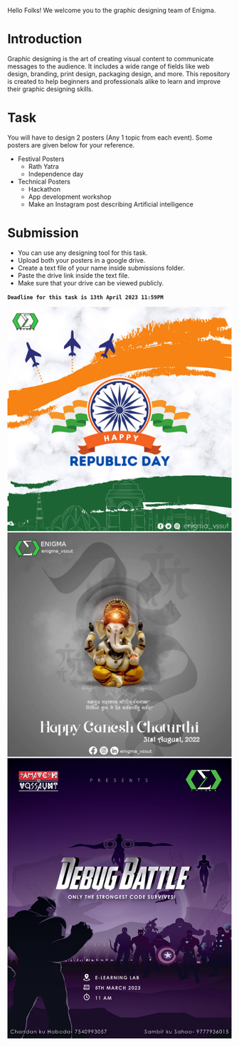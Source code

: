 Hello Folks! We welcome you to the graphic designing team of Enigma.

# Introduction
Graphic designing is the art of creating visual content to communicate messages to the audience. It includes a wide range of fields like web design, branding, print design, packaging design, and more. This repository is created to help beginners and professionals alike to learn and improve their graphic designing skills.

# Task
You will have to design 2 posters (Any 1 topic from each event). Some posters are given below for your reference.
* Festival Posters
  * Rath Yatra
  * Independence day
* Technical Posters
  * Hackathon
  * App development workshop
  * Make an Instagram post describing Artificial intelligence

# Submission
* You can use any designing tool for this task.
* Upload both your posters in a google drive.
* Create a text file of your name inside submissions folder.
* Paste the drive link inside the text file.
* Make sure that your drive can be viewed publicly.

**`Deadline for this task is 13th April 2023 11:59PM`**

<img src="./assets/republic enigma.png">
<img src="./assets/ganesh chaturthi.jpeg">
<img src="./assets/DEBUG_BATTLE-01.png">
